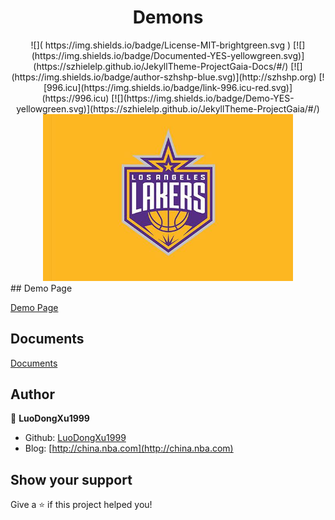 <h1 align="center">
Demons
</h1>

<center>
![]( https://img.shields.io/badge/License-MIT-brightgreen.svg  )
[![](https://img.shields.io/badge/Documented-YES-yellowgreen.svg)](https://szhielelp.github.io/JekyllTheme-ProjectGaia-Docs/#/)
[![](https://img.shields.io/badge/author-szhshp-blue.svg)](http://szhshp.org)
[![996.icu](https://img.shields.io/badge/link-996.icu-red.svg)](https://996.icu) 
[![](https://img.shields.io/badge/Demo-YES-yellowgreen.svg)](https://szhielelp.github.io/JekyllTheme-ProjectGaia/#/)

</center> 

<div align=center><img width="400px" src="timg.jpeg"/></div>
## Demo Page

[ Demo Page](https://luodongxu1999.github.io/)

## Documents

[Documents](http://china.nba.com)

## Author

👤 **LuoDongXu1999**

* Github: [LuoDongXu1999](https://github.com/LuoDongXu1999)
* Blog: [http://china.nba.com](http://china.nba.com)

## Show your support

Give a ⭐️ if this project helped you!
